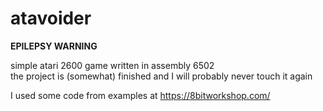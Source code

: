 # atavoider
**EPILEPSY WARNING** 

simple atari 2600 game written in assembly 6502  
the project is (somewhat) finished and I will probably never touch it again 

I used some code from examples at https://8bitworkshop.com/
